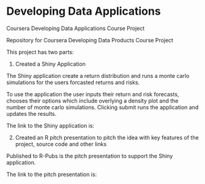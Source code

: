 # Developing Data Applications
Coursera Developing Data Applications Course Project

Repository for Coursera Developing Data Products Course Project

This project has two parts:

1. Created a Shiny Application

The Shiny application create a return distribution and runs a monte carlo simulations for the users 
forcasted returns and risks.

To use the application the user inputs their return and risk forecasts, chooses their options 
which include overlying a density plot and the number of monte carlo simulations. Clicking submit runs 
the application and updates the results.

The link to the Shiny application is:


2. Created an R pitch presentation to pitch the idea with key features of the project, source code 
and other links

Published to R-Pubs is the pitch presentation to support the Shiny application.  

The link to the pitch presentation is:

